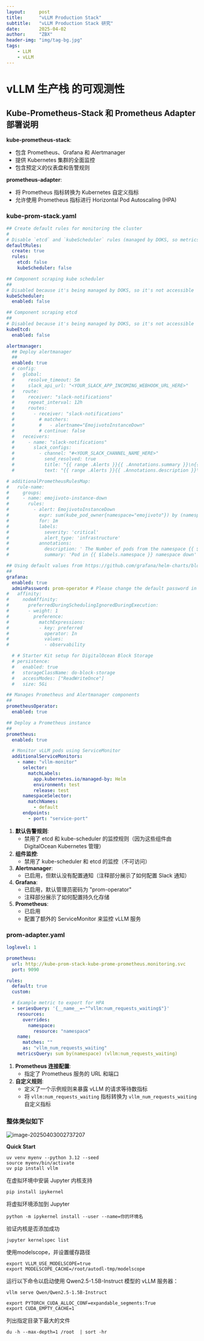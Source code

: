 ```yaml
---
layout:     post
title:      "vLLM Production Stack"
subtitle:   "vLLM Production Stack 研究"
date:       2025-04-02
author:     "ZBX"
header-img: "img/tag-bg.jpg"
tags:
    - LLM
    - vLLM
---
```


# vLLM 生产栈 的可观测性

## Kube-Prometheus-Stack 和 Prometheus Adapter 部署说明

**kube-prometheus-stack**:

- 包含 Prometheus、Grafana 和 Alertmanager
- 提供 Kubernetes 集群的全面监控
- 包含预定义的仪表盘和告警规则

**prometheus-adapter**:

- 将 Prometheus 指标转换为 Kubernetes 自定义指标
- 允许使用 Prometheus 指标进行 Horizontal Pod Autoscaling (HPA)

### kube-prom-stack.yaml

```yaml
## Create default rules for monitoring the cluster
#
# Disable `etcd` and `kubeScheduler` rules (managed by DOKS, so metrics are not accessible)
defaultRules:
  create: true
  rules:
    etcd: false
    kubeScheduler: false

## Component scraping kube scheduler
##
# Disabled because it's being managed by DOKS, so it's not accessible
kubeScheduler:
  enabled: false

## Component scraping etcd
##
# Disabled because it's being managed by DOKS, so it's not accessible
kubeEtcd:
  enabled: false

alertmanager:
  ## Deploy alertmanager
  ##
  enabled: true
  # config:
  #   global:
  #     resolve_timeout: 5m
  #     slack_api_url: "<YOUR_SLACK_APP_INCOMING_WEBHOOK_URL_HERE>"
  #   route:
  #     receiver: "slack-notifications"
  #     repeat_interval: 12h
  #     routes:
  #       - receiver: "slack-notifications"
  #         # matchers:
  #         #   - alertname="EmojivotoInstanceDown"
  #         # continue: false
  #   receivers:
  #     - name: "slack-notifications"
  #       slack_configs:
  #         - channel: "#<YOUR_SLACK_CHANNEL_NAME_HERE>"
  #           send_resolved: true
  #           title: "{{ range .Alerts }}{{ .Annotations.summary }}\n{{ end }}"
  #           text: "{{ range .Alerts }}{{ .Annotations.description }}\n{{ end }}"

# additionalPrometheusRulesMap:
#   rule-name:
#     groups:
#     - name: emojivoto-instance-down
#       rules:
#         - alert: EmojivotoInstanceDown
#           expr: sum(kube_pod_owner{namespace="emojivoto"}) by (namespace) < 4
#           for: 1m
#           labels:
#             severity: 'critical'
#             alert_type: 'infrastructure'
#           annotations:
#             description: ' The Number of pods from the namespace {{ $labels.namespace }} is lower than the expected 4. '
#             summary: 'Pod in {{ $labels.namespace }} namespace down'

## Using default values from https://github.com/grafana/helm-charts/blob/main/charts/grafana/values.yaml
##
grafana:
  enabled: true
  adminPassword: prom-operator # Please change the default password in production !!!
#   affinity:
#     nodeAffinity:
#       preferredDuringSchedulingIgnoredDuringExecution:
#       - weight: 1
#         preference:
#           matchExpressions:
#           - key: preferred
#             operator: In
#             values:
#             - observability

  # # Starter Kit setup for DigitalOcean Block Storage
  # persistence:
  #   enabled: true
  #   storageClassName: do-block-storage
  #   accessModes: ["ReadWriteOnce"]
  #   size: 5Gi

## Manages Prometheus and Alertmanager components
##
prometheusOperator:
  enabled: true

## Deploy a Prometheus instance
##
prometheus:
  enabled: true

  # Monitor vLLM pods using ServiceMonitor
  additionalServiceMonitors:
    - name: "vllm-monitor"
      selector:
        matchLabels:
          app.kubernetes.io/managed-by: Helm
          environment: test
          release: test
      namespaceSelector:
        matchNames:
          - default
      endpoints:
        - port: "service-port"

```

1. **默认告警规则**:
   - 禁用了 etcd 和 kube-scheduler 的监控规则（因为这些组件由 DigitalOcean Kubernetes 管理）
2. **组件监控**:
   - 禁用了 kube-scheduler 和 etcd 的监控（不可访问）
3. **Alertmanager**:
   - 已启用，但默认没有配置通知（注释部分展示了如何配置 Slack 通知）
4. **Grafana**:
   - 已启用，默认管理员密码为 "prom-operator"
   - 注释部分展示了如何配置持久化存储
5. **Prometheus**:
   - 已启用
   - 配置了额外的 ServiceMonitor 来监控 vLLM 服务

### prom-adapter.yaml

```yaml
loglevel: 1

prometheus:
  url: http://kube-prom-stack-kube-prome-prometheus.monitoring.svc
  port: 9090

rules:
  default: true
  custom:

  # Example metric to export for HPA
  - seriesQuery: '{__name__=~"^vllm:num_requests_waiting$"}'
    resources:
      overrides:
        namespace:
          resource: "namespace"
    name:
      matches: ""
      as: "vllm_num_requests_waiting"
    metricsQuery: sum by(namespace) (vllm:num_requests_waiting)

```



1. **Prometheus 连接配置**:
   - 指定了 Prometheus 服务的 URL 和端口
2. **自定义规则**:
   - 定义了一个示例规则来暴露 vLLM 的请求等待数指标
   - 将 `vllm:num_requests_waiting` 指标转换为 `vllm_num_requests_waiting` 自定义指标

### 整体类似如下

![image-20250403002737207](https://s2.loli.net/2025/04/03/HNKQUr5uZ7BfXw1.png)





**Quick Start**

```
uv venv myenv --python 3.12 --seed
source myenv/bin/activate
uv pip install vllm
```

在虚拟环境中安装 Jupyter 内核支持

```
pip install ipykernel
```

将虚拟环境添加到 Jupyter

```
python -m ipykernel install --user --name=你的环境名
```

验证内核是否添加成功

```
jupyter kernelspec list
```

使用modelscope，并设置缓存路径

```
export VLLM_USE_MODELSCOPE=true
export MODELSCOPE_CACHE=/root/autodl-tmp/modelscope
```

运行以下命令以启动使用 Qwen2.5-1.5B-Instruct 模型的 vLLM 服务器：

```
vllm serve Qwen/Qwen2.5-1.5B-Instruct
```

```
export PYTORCH_CUDA_ALLOC_CONF=expandable_segments:True
export CUDA_EMPTY_CACHE=1
```



列出指定目录下最大的文件

```
du -h --max-depth=1 /root  | sort -hr
```

